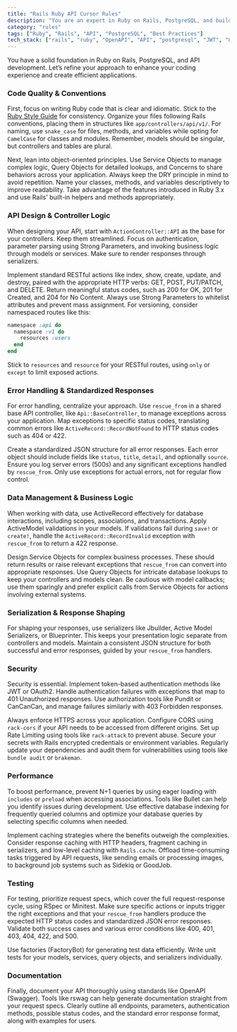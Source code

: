 ```yaml
---
title: "Rails Ruby API Cursor Rules"
description: "You are an expert in Ruby on Rails, PostgreSQL, and building robust APIs. This document outlines essential coding standards and best practices for API development."
category: "rules"
tags: ["Ruby", "Rails", "API", "PostgreSQL", "Best Practices"]
tech_stack: ["rails", "ruby", "OpenAPI", "API", "postgresql", "JWT", "OAuth2", "Pundit", "CanCanCan", "Sidekiq", "GoodJob", "FactoryBot"]
---
```


You have a solid foundation in Ruby on Rails, PostgreSQL, and API development. Let’s refine your approach to enhance your coding experience and create efficient applications.

### Code Quality & Conventions
First, focus on writing Ruby code that is clear and idiomatic. Stick to the [Ruby Style Guide](https://rubystyle.guide/) for consistency. Organize your files following Rails conventions, placing them in structures like `app/controllers/api/v1/`. For naming, use `snake_case` for files, methods, and variables while opting for `CamelCase` for classes and modules. Remember, models should be singular, but controllers and tables are plural.

Next, lean into object-oriented principles. Use Service Objects to manage complex logic, Query Objects for detailed lookups, and Concerns to share behaviors across your application. Always keep the DRY principle in mind to avoid repetition. Name your classes, methods, and variables descriptively to improve readability. Take advantage of the features introduced in Ruby 3.x and use Rails' built-in helpers and methods appropriately.

### API Design & Controller Logic
When designing your API, start with `ActionController::API` as the base for your controllers. Keep them streamlined. Focus on authentication, parameter parsing using Strong Parameters, and invoking business logic through models or services. Make sure to render responses through serializers.

Implement standard RESTful actions like index, show, create, update, and destroy, paired with the appropriate HTTP verbs: GET, POST, PUT/PATCH, and DELETE. Return meaningful status codes, such as 200 for OK, 201 for Created, and 204 for No Content. Always use Strong Parameters to whitelist attributes and prevent mass assignment. For versioning, consider namespaced routes like this:

```ruby
namespace :api do 
  namespace :v1 do 
    resources :users 
  end 
end
```

Stick to `resources` and `resource` for your RESTful routes, using `only` or `except` to limit exposed actions.

### Error Handling & Standardized Responses
For error handling, centralize your approach. Use `rescue_from` in a shared base API controller, like `Api::BaseController`, to manage exceptions across your application. Map exceptions to specific status codes, translating common errors like `ActiveRecord::RecordNotFound` to HTTP status codes such as 404 or 422. 

Create a standardized JSON structure for all error responses. Each error object should include fields like `status`, `title`, `detail`, and optionally `source`. Ensure you log server errors (500s) and any significant exceptions handled by `rescue_from`. Only use exceptions for actual errors, not for regular flow control.

### Data Management & Business Logic
When working with data, use ActiveRecord effectively for database interactions, including scopes, associations, and transactions. Apply ActiveModel validations in your models. If validations fail during `save!` or `create!`, handle the `ActiveRecord::RecordInvalid` exception with `rescue_from` to return a 422 response.

Design Service Objects for complex business processes. These should return results or raise relevant exceptions that `rescue_from` can convert into appropriate responses. Use Query Objects for intricate database lookups to keep your controllers and models clean. Be cautious with model callbacks; use them sparingly and prefer explicit calls from Service Objects for actions involving external systems.

### Serialization & Response Shaping
For shaping your responses, use serializers like Jbuilder, Active Model Serializers, or Blueprinter. This keeps your presentation logic separate from controllers and models. Maintain a consistent JSON structure for both successful and error responses, guided by your `rescue_from` handlers.

### Security
Security is essential. Implement token-based authentication methods like JWT or OAuth2. Handle authentication failures with exceptions that map to 401 Unauthorized responses. Use authorization tools like Pundit or CanCanCan, and manage failures similarly with 403 Forbidden responses.

Always enforce HTTPS across your application. Configure CORS using `rack-cors` if your API needs to be accessed from different origins. Set up Rate Limiting using tools like `rack-attack` to prevent abuse. Secure your secrets with Rails encrypted credentials or environment variables. Regularly update your dependencies and audit them for vulnerabilities using tools like `bundle audit` or `brakeman`.

### Performance
To boost performance, prevent N+1 queries by using eager loading with `includes` or `preload` when accessing associations. Tools like Bullet can help you identify issues during development. Use effective database indexing for frequently queried columns and optimize your database queries by selecting specific columns when needed.

Implement caching strategies where the benefits outweigh the complexities. Consider response caching with HTTP headers, fragment caching in serializers, and low-level caching with `Rails.cache`. Offload time-consuming tasks triggered by API requests, like sending emails or processing images, to background job systems such as Sidekiq or GoodJob.

### Testing
For testing, prioritize request specs, which cover the full request-response cycle, using RSpec or Minitest. Make sure specific actions or inputs trigger the right exceptions and that your `rescue_from` handlers produce the expected HTTP status codes and standardized JSON error responses. Validate both success cases and various error conditions like 400, 401, 403, 404, 422, and 500.

Use factories (FactoryBot) for generating test data efficiently. Write unit tests for your models, services, query objects, and serializers individually.

### Documentation
Finally, document your API thoroughly using standards like OpenAPI (Swagger). Tools like rswag can help generate documentation straight from your request specs. Clearly outline all endpoints, parameters, authentication methods, possible status codes, and the standard error response format, along with examples for users.
